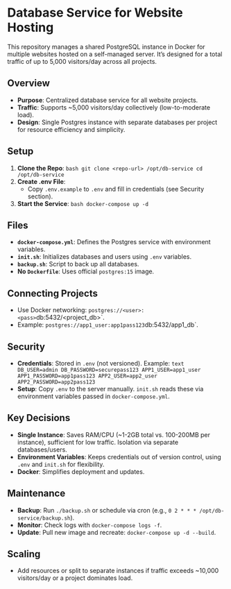 # Database Service for Website Hosting

This repository manages a shared PostgreSQL instance in Docker for multiple websites hosted on a self-managed server. It’s designed for a total traffic of up to 5,000 visitors/day across all projects.

## Overview
- **Purpose**: Centralized database service for all website projects.
- **Traffic**: Supports ~5,000 visitors/day collectively (low-to-moderate load).
- **Design**: Single Postgres instance with separate databases per project for resource efficiency and simplicity.

## Setup
1. **Clone the Repo**:
   `bash
   git clone <repo-url> /opt/db-service
   cd /opt/db-service
   `
2. **Create .env File**:
   - Copy `.env.example` to `.env` and fill in credentials (see Security section).
3. **Start the Service**:
   `bash
   docker-compose up -d
   `

## Files
- **`docker-compose.yml`**: Defines the Postgres service with environment variables.
- **`init.sh`**: Initializes databases and users using `.env` variables.
- **`backup.sh`**: Script to back up all databases.
- **No `Dockerfile`**: Uses official `postgres:15` image.

## Connecting Projects
- Use Docker networking: `postgres://<user>:<pass>`db:5432/<project_db>`.
- Example: `postgres://app1_user:app1pass123`db:5432/app1_db`.

## Security
- **Credentials**: Stored in `.env` (not versioned). Example:
  `text
  DB_USER=admin
  DB_PASSWORD=securepass123
  APP1_USER=app1_user
  APP1_PASSWORD=app1pass123
  APP2_USER=app2_user
  APP2_PASSWORD=app2pass123
  `
- **Setup**: Copy `.env` to the server manually. `init.sh` reads these via environment variables passed in `docker-compose.yml`.

## Key Decisions
- **Single Instance**: Saves RAM/CPU (~1-2GB total vs. 100-200MB per instance), sufficient for low traffic. Isolation via separate databases/users.
- **Environment Variables**: Keeps credentials out of version control, using `.env` and `init.sh` for flexibility.
- **Docker**: Simplifies deployment and updates.

## Maintenance
- **Backup**: Run `./backup.sh` or schedule via cron (e.g., `0 2 * * * /opt/db-service/backup.sh`).
- **Monitor**: Check logs with `docker-compose logs -f`.
- **Update**: Pull new image and recreate: `docker-compose up -d --build`.

## Scaling
- Add resources or split to separate instances if traffic exceeds ~10,000 visitors/day or a project dominates load.
